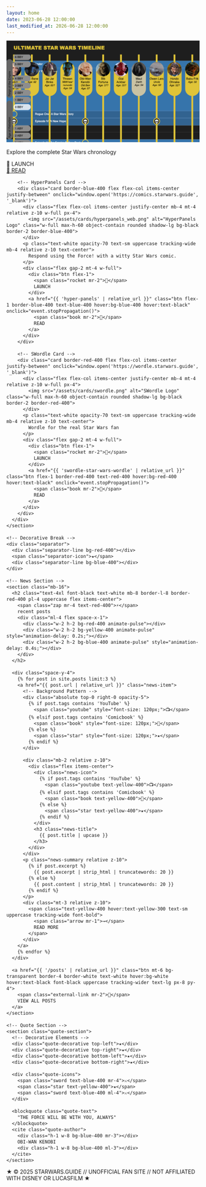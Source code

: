 ```yaml
---
layout: home
date: 2023-06-28 12:00:00
last_modified_at: 2026-06-28 12:00:00
---
```


<div class="min-h-screen bg-black text-white font-mono relative overflow-hidden">

  <!-- Main Content -->
  <main class="max-w-6xl mx-auto p-6 relative">
    <!-- Apps Section -->
    <section class="mb-16">
      <div class="grid grid-cols-1 md:grid-cols-3 gap-6">
        <!-- Timeline Card -->
        <div class="card border-yellow-400 flex flex-col items-center justify-between" onclick="window.open('https://timeline.starwars.guide', '_blank')">
          <div class="flex flex-col items-center justify-center mb-4 mt-4 relative z-10 w-full px-4">
            <img src="/assets/cards/timeline.png" alt="Timeline Logo" class="w-full max-h-60 object-contain rounded shadow-lg bg-black border-2 border-yellow-400">
          </div>
          <p class="text-white opacity-70 text-sm uppercase tracking-wide mb-4 relative z-10 text-center">
            Explore the complete Star Wars chronology
          </p>
          <div class="flex gap-2 mt-4 w-full">
            <div class="btn flex-1">
              <span class="rocket mr-2">🚀</span>
              LAUNCH
            </div>
            <a href="{{ 'star-wars-timeline' | relative_url }}" class="btn flex-1 border-yellow-400 text-yellow-400 hover:bg-yellow-400 hover:text-black" onclick="event.stopPropagation()">
              <span class="book mr-2">📖</span>
              READ
            </a>
          </div>
        </div>

        <!-- HyperPanels Card -->
        <div class="card border-blue-400 flex flex-col items-center justify-between" onclick="window.open('https://comics.starwars.guide', '_blank')">
          <div class="flex flex-col items-center justify-center mb-4 mt-4 relative z-10 w-full px-4">
            <img src="/assets/cards/hyperpanels_web.png" alt="HyperPanels Logo" class="w-full max-h-60 object-contain rounded shadow-lg bg-black border-2 border-blue-400">
          </div>
          <p class="text-white opacity-70 text-sm uppercase tracking-wide mb-4 relative z-10 text-center">
            Respond using the Force! with a witty Star Wars comic.
          </p>
          <div class="flex gap-2 mt-4 w-full">
            <div class="btn flex-1">
              <span class="rocket mr-2">🚀</span>
              LAUNCH
            </div>
            <a href="{{ 'hyper-panels' | relative_url }}" class="btn flex-1 border-blue-400 text-blue-400 hover:bg-blue-400 hover:text-black" onclick="event.stopPropagation()">
              <span class="book mr-2">📖</span>
              READ
            </a>
          </div>
        </div>

        <!-- SWordle Card -->
        <div class="card border-red-400 flex flex-col items-center justify-between" onclick="window.open('https://wordle.starwars.guide', '_blank')">
          <div class="flex flex-col items-center justify-center mb-4 mt-4 relative z-10 w-full px-4">
            <img src="/assets/cards/swordle.png" alt="SWordle Logo" class="w-full max-h-60 object-contain rounded shadow-lg bg-black border-2 border-red-400">
          </div>
          <p class="text-white opacity-70 text-sm uppercase tracking-wide mb-4 relative z-10 text-center">
            Wordle for the real Star Wars fan
          </p>
          <div class="flex gap-2 mt-4 w-full">
            <div class="btn flex-1">
              <span class="rocket mr-2">🚀</span>
              LAUNCH
            </div>
            <a href="{{ 'swordle-star-wars-wordle' | relative_url }}" class="btn flex-1 border-red-400 text-red-400 hover:bg-red-400 hover:text-black" onclick="event.stopPropagation()">
              <span class="book mr-2">📖</span>
              READ
            </a>
          </div>
        </div>
      </div>
    </section>

    <!-- Decorative Break -->
    <div class="separator">
      <div class="separator-line bg-red-400"></div>
      <span class="separator-icon">★</span>
      <div class="separator-line bg-blue-400"></div>
    </div>

    <!-- News Section -->
    <section class="mb-16">
      <h2 class="text-4xl font-black text-white mb-8 border-l-8 border-red-400 pl-4 uppercase flex items-center">
        <span class="zap mr-4 text-red-400">⚡</span>
        recent posts
        <div class="ml-4 flex space-x-1">
          <div class="w-2 h-2 bg-red-400 animate-pulse"></div>
          <div class="w-2 h-2 bg-yellow-400 animate-pulse" style="animation-delay: 0.2s;"></div>
          <div class="w-2 h-2 bg-blue-400 animate-pulse" style="animation-delay: 0.4s;"></div>
        </div>
      </h2>
      
      <div class="space-y-4">
        {% for post in site.posts limit:3 %}
        <a href="{{ post.url | relative_url }}" class="news-item">
          <!-- Background Pattern -->
          <div class="absolute top-0 right-0 opacity-5">
            {% if post.tags contains 'YouTube' %}
              <span class="youtube" style="font-size: 120px;">📺</span>
            {% elsif post.tags contains 'Comicbook' %}
              <span class="book" style="font-size: 120px;">📖</span>
            {% else %}
              <span class="star" style="font-size: 120px;">★</span>
            {% endif %}
          </div>
          
          <div class="mb-2 relative z-10">
            <div class="flex items-center">
              <div class="news-icon">
                {% if post.tags contains 'YouTube' %}
                  <span class="youtube text-yellow-400">📺</span>
                {% elsif post.tags contains 'Comicbook' %}
                  <span class="book text-yellow-400">📖</span>
                {% else %}
                  <span class="star text-yellow-400">★</span>
                {% endif %}
              </div>
              <h3 class="news-title">
                {{ post.title | upcase }}
              </h3>
            </div>
          </div>
          <p class="news-summary relative z-10">
            {% if post.excerpt %}
              {{ post.excerpt | strip_html | truncatewords: 20 }}
            {% else %}
              {{ post.content | strip_html | truncatewords: 20 }}
            {% endif %}
          </p>
          <div class="mt-3 relative z-10">
            <span class="text-yellow-400 hover:text-yellow-300 text-sm uppercase tracking-wide font-bold">
              <span class="arrow mr-1">→</span>
              READ MORE
            </span>
          </div>
        </a>
        {% endfor %}
      </div>
      
      <a href="{{ '/posts' | relative_url }}" class="btn mt-6 bg-transparent border-4 border-white text-white hover:bg-white hover:text-black font-black uppercase tracking-wider text-lg px-8 py-4">
        <span class="external-link mr-2">🔗</span>
        VIEW ALL POSTS
      </a>
    </section>

    <!-- Quote Section -->
    <section class="quote-section">
      <!-- Decorative Elements -->
      <div class="quote-decorative top-left">★</div>
      <div class="quote-decorative top-right">★</div>
      <div class="quote-decorative bottom-left">★</div>
      <div class="quote-decorative bottom-right">★</div>
      
      <div class="quote-icons">
        <span class="sword text-blue-400 mr-4">⚔️</span>
        <span class="star text-yellow-400">★</span>
        <span class="sword text-blue-400 ml-4">⚔️</span>
      </div>
      
      <blockquote class="quote-text">
        "THE FORCE WILL BE WITH YOU, ALWAYS"
      </blockquote>
      <cite class="quote-author">
        <div class="h-1 w-8 bg-blue-400 mr-3"></div>
        OBI-WAN KENOBI
        <div class="h-1 w-8 bg-blue-400 ml-3"></div>
      </cite>
    </section>
  </main>

  <!-- Footer -->
  <footer class="footer">
    <div class="footer-bg"></div>
    <div class="footer-content">
      <p class="footer-text">
        <span class="star mr-2 text-yellow-400">★</span>
        © 2025 STARWARS.GUIDE // UNOFFICIAL FAN SITE // NOT AFFILIATED WITH DISNEY OR LUCASFILM
        <span class="star ml-2 text-yellow-400">★</span>
      </p>
    </div>
  </footer>
</div>
